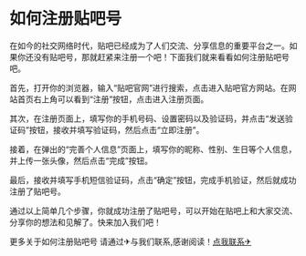 # 如何注册贴吧号

在如今的社交网络时代，贴吧已经成为了人们交流、分享信息的重要平台之一。如果你还没有贴吧号，那就赶紧来注册一个吧！下面我们就来看看如何注册贴吧号吧。

首先，打开你的浏览器，输入“贴吧官网”进行搜索，点击进入贴吧官方网站。在网站首页右上角可以看到“注册”按钮，点击进入注册页面。

其次，在注册页面上，填写你的手机号码、设置密码以及验证码，并点击“发送验证码”按钮，接收并填写验证码，然后点击“立即注册”。

接着，在弹出的“完善个人信息”页面上，填写你的昵称、性别、生日等个人信息，并上传一张头像，然后点击“完成”按钮。

最后，接收并填写手机短信验证码，点击“确定”按钮，完成手机验证，然后就成功注册了贴吧号。

通过以上简单几个步骤，你就成功注册了贴吧号，可以开始在贴吧上和大家交流、分享你的想法和见解了。快来加入我们吧！

更多关于如何注册贴吧号 请通过✈与我们联系,感谢阅读！[点我联系✈](https://chat.G208.com)